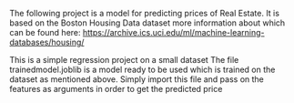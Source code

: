 The following project is a model for predicting prices of Real Estate.
It is based on the Boston Housing Data dataset more information about which can be found here:
https://archive.ics.uci.edu/ml/machine-learning-databases/housing/

This is a simple regression project on a small dataset
The file trainedmodel.joblib is a model ready to be used which is trained on the dataset as mentioned above. 
Simply import this file and pass on the features as arguments in order to get the predicted price 
